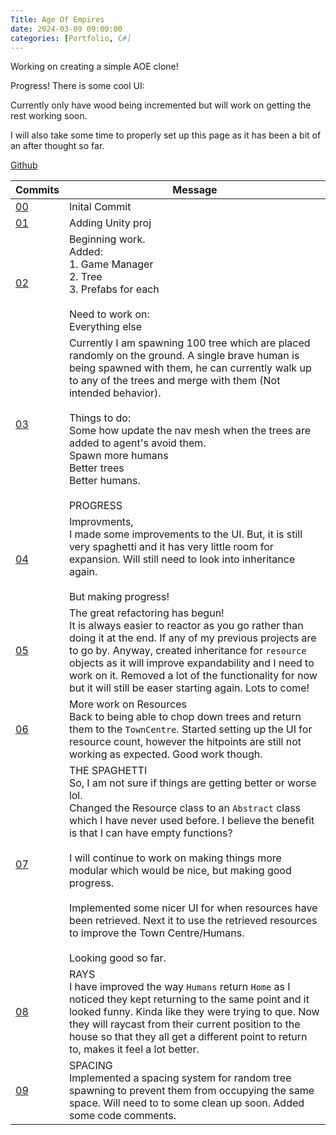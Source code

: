 ```yaml
---
Title: Age Of Empires
date: 2024-03-09 09:00:00
categories: [Portfolio, C#]
---
```

Working on creating a simple AOE clone!

Progress! There is some cool UI:

Currently only have wood being incremented but will work on getting the rest working soon.

I will also take some time to properly set up this page as it has been a bit of an after thought so far.

[Github](https://github.com/ConnorY97/AOE)

|Commits|Message|
|-------|-------|
|[00](https://github.com/ConnorY97/AOE/commit/d5e7404325de290590a17934b66e8617b1a2cf30)|Inital Commit|
|[01](https://github.com/ConnorY97/AOE/commit/75c3b03cd29364728890e9a0afb30cbb54d56df7)|Adding Unity proj|
|[02](https://github.com/ConnorY97/AOE/commit/83dc69537b632e8805cda318b444c85e9f75e4fd)|Beginning work.<br>Added:<br>1. Game Manager<br>2. Tree<br>3. Prefabs for each<br><br>Need to work on:<br>Everything else|
|[03](https://github.com/ConnorY97/AOE/commit/e7b5bdd7b340bf380d37f13561c55da2544b0908)|Currently I am spawning 100 tree which are placed randomly on the ground. A single brave human is being spawned with them, he can currently walk up to any of the trees and merge with them (Not intended behavior).<br><br>Things to do:<br>Some how update the nav mesh when the trees are added to agent's avoid them.<br>Spawn more humans<br>Better trees<br>Better humans.<br><br>PROGRESS|
|[04](https://github.com/ConnorY97/AOE/commit/bf1a0cdc55928be8fb222a6a081f4e7f0d48e8b1)|Improvments,<br>I made some improvements to the UI. But, it is still very spaghetti and it has very little room for expansion. Will still need to look into inheritance again.<br><br>But making progress!|
|[05](https://github.com/ConnorY97/AOE/commit/627eff4c02ba05fc613f4303358ec4a75d312475)|The great refactoring has begun!<br>It is always easier to reactor as you go rather than doing it at the end. If any of my previous projects are to go by. Anyway, created inheritance for `resource` objects as it will improve expandability and I need to work on it. Removed a lot of the functionality for now but it will still be easer starting again. Lots to come!|
|[06](https://github.com/ConnorY97/AOE/commit/2bf0b28c571504eeec29c6652fc2114e107592750)|More work on Resources<br>Back to being able to chop down trees and return them to the `TownCentre`. Started setting up the UI for resource count, however the hitpoints are still not working as expected. Good work though.|
|[07](https://github.com/ConnorY97/AOE/commit/d894bf5fe070831a8fdffa1c94b8c808424c4989)|THE SPAGHETTI<br>So, I am not sure if things are getting better or worse lol.<br>Changed the Resource class to an `Abstract` class which I have never used before. I believe the benefit is that I can have empty functions?<br><br>I will continue to work on making things more modular which would be nice, but making good progress.<br><br>Implemented some nicer UI for when resources have been retrieved. Next it to use the retrieved resources to improve the Town Centre/Humans.<br><br>Looking good so far.|
|[08](https://github.com/ConnorY97/AOE/commit/c9fe87db4beddac0cf70a42d66106227723a5678)|RAYS<br>I have improved the way `Humans` return `Home` as I noticed they kept returning to the same point and it looked funny. Kinda like they were trying to que. Now they will raycast from their current position to the house so that they all get a different point to return to, makes it feel a lot better.|
|[09](https://github.com/ConnorY97/AOE/commit/810e053be9dbf61b4eb64e441093858de8945b7a)|SPACING<br>Implemented a spacing system for random tree spawning to prevent them from occupying the same space. Will need to to some clean up soon. Added some code comments.|